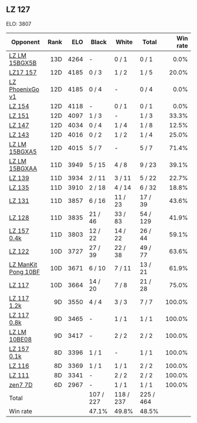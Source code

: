 ## LZ 127 ##

ELO: 3807

Opponent | Rank | ELO | Black | White | Total | Win rate
---------|-----:|----:|-------|-------|-------|-------:
[LZ LM 15BGX5B](LZ%20LM%2015BGX5B.md) | 13D | 4264 | - | 0 / 1 | 0 / 1 | 0.0%
[LZ17 157](LZ17%20157.md) | 12D | 4185 | 0 / 3 | 1 / 2 | 1 / 5 | 20.0%
[LZ PhoenixGo v1](LZ%20PhoenixGo%20v1.md) | 12D | 4185 | 0 / 4 | - | 0 / 4 | 0.0%
[LZ 154](LZ%20154.md) | 12D | 4118 | - | 0 / 1 | 0 / 1 | 0.0%
[LZ 151](LZ%20151.md) | 12D | 4097 | 1 / 3 | - | 1 / 3 | 33.3%
[LZ 147](LZ%20147.md) | 12D | 4034 | 0 / 4 | 1 / 4 | 1 / 8 | 12.5%
[LZ 143](LZ%20143.md) | 12D | 4016 | 0 / 2 | 1 / 2 | 1 / 4 | 25.0%
[LZ LM 15BGXA5](LZ%20LM%2015BGXA5.md) | 12D | 4015 | 5 / 7 | - | 5 / 7 | 71.4%
[LZ LM 15BGXAA](LZ%20LM%2015BGXAA.md) | 11D | 3949 | 5 / 15 | 4 / 8 | 9 / 23 | 39.1%
[LZ 139](LZ%20139.md) | 11D | 3934 | 2 / 11 | 3 / 11 | 5 / 22 | 22.7%
[LZ 135](LZ%20135.md) | 11D | 3910 | 2 / 18 | 4 / 14 | 6 / 32 | 18.8%
[LZ 131](LZ%20131.md) | 11D | 3857 | 6 / 16 | 11 / 23 | 17 / 39 | 43.6%
[LZ 128](LZ%20128.md) | 11D | 3835 | 21 / 46 | 33 / 83 | 54 / 129 | 41.9%
[LZ 157 0.4k](LZ%20157%200.4k.md) | 11D | 3803 | 12 / 22 | 14 / 22 | 26 / 44 | 59.1%
[LZ 122](LZ%20122.md) | 10D | 3727 | 27 / 39 | 22 / 38 | 49 / 77 | 63.6%
[LZ ManKit Pong 10BF](LZ%20ManKit%20Pong%2010BF.md) | 10D | 3671 | 6 / 10 | 7 / 11 | 13 / 21 | 61.9%
[LZ 117](LZ%20117.md) | 10D | 3664 | 14 / 20 | 7 / 8 | 21 / 28 | 75.0%
[LZ 117 1.2k](LZ%20117%201.2k.md) | 9D | 3550 | 4 / 4 | 3 / 3 | 7 / 7 | 100.0%
[LZ 117 0.8k](LZ%20117%200.8k.md) | 9D | 3465 | - | 1 / 1 | 1 / 1 | 100.0%
[LZ LM 10BE08](LZ%20LM%2010BE08.md) | 9D | 3417 | - | 2 / 2 | 2 / 2 | 100.0%
[LZ 157 0.1k](LZ%20157%200.1k.md) | 8D | 3396 | 1 / 1 | - | 1 / 1 | 100.0%
[LZ 116](LZ%20116.md) | 8D | 3369 | 1 / 1 | 1 / 1 | 2 / 2 | 100.0%
[LZ 111](LZ%20111.md) | 8D | 3341 | - | 2 / 2 | 2 / 2 | 100.0%
[zen7 7D](zen7%207D.md) | 6D | 2967 | - | 1 / 1 | 1 / 1 | 100.0%
Total | | | 107 / 227 | 118 / 237 | 225 / 464 | 
Win rate| | | 47.1% | 49.8% | 48.5% | 

